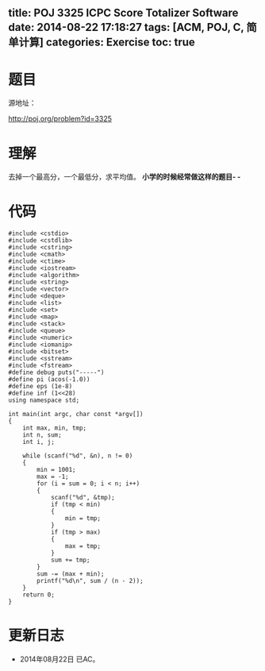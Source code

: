 title: POJ 3325 ICPC Score Totalizer Software
date: 2014-08-22 17:18:27
tags: [ACM, POJ, C, 简单计算]
categories: Exercise
toc: true
---
# 题目
源地址：

http://poj.org/problem?id=3325

# 理解
去掉一个最高分，一个最低分，求平均值。
**小学的时候经常做这样的题目- -**

<!-- more -->

# 代码
```
#include <cstdio>
#include <cstdlib>
#include <cstring>
#include <cmath>
#include <ctime>
#include <iostream>
#include <algorithm>
#include <string>
#include <vector>
#include <deque>
#include <list>
#include <set>
#include <map>
#include <stack>
#include <queue>
#include <numeric>
#include <iomanip>
#include <bitset>
#include <sstream>
#include <fstream>
#define debug puts("-----")
#define pi (acos(-1.0))
#define eps (1e-8)
#define inf (1<<28)
using namespace std;

int main(int argc, char const *argv[])
{
    int max, min, tmp;
    int n, sum;
    int i, j;

    while (scanf("%d", &n), n != 0)
    {
        min = 1001;
        max = -1;
        for (i = sum = 0; i < n; i++)
        {
            scanf("%d", &tmp);
            if (tmp < min)
            {
                min = tmp;
            }
            if (tmp > max)
            {
                max = tmp;
            }
            sum += tmp;
        }
        sum -= (max + min);
        printf("%d\n", sum / (n - 2));
    }
    return 0;
}
```

# 更新日志
- 2014年08月22日 已AC。